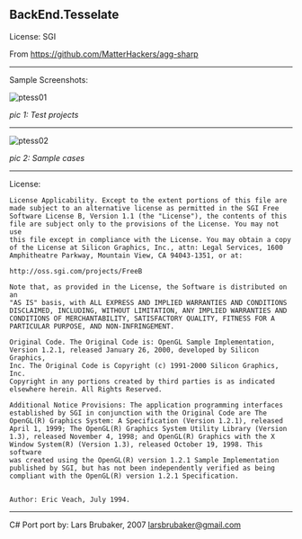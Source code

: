 BackEnd.Tesselate
---

License: SGI

From  https://github.com/MatterHackers/agg-sharp
 
---

Sample Screenshots:

![ptess01](https://user-images.githubusercontent.com/7447159/41099152-d8eae840-6a87-11e8-8c2e-917856c95feb.png)

_pic 1: Test projects_

---

![ptess02](https://user-images.githubusercontent.com/7447159/41099151-d8a4881e-6a87-11e8-9cb0-10c408624df6.png)

_pic 2: Sample cases_




---

License:

	License Applicability. Except to the extent portions of this file are
	made subject to an alternative license as permitted in the SGI Free
	Software License B, Version 1.1 (the "License"), the contents of this
	file are subject only to the provisions of the License. You may not use
	this file except in compliance with the License. You may obtain a copy
	of the License at Silicon Graphics, Inc., attn: Legal Services, 1600
	Amphitheatre Parkway, Mountain View, CA 94043-1351, or at:

	http://oss.sgi.com/projects/FreeB

	Note that, as provided in the License, the Software is distributed on an
	"AS IS" basis, with ALL EXPRESS AND IMPLIED WARRANTIES AND CONDITIONS
	DISCLAIMED, INCLUDING, WITHOUT LIMITATION, ANY IMPLIED WARRANTIES AND
	CONDITIONS OF MERCHANTABILITY, SATISFACTORY QUALITY, FITNESS FOR A
	PARTICULAR PURPOSE, AND NON-INFRINGEMENT.

	Original Code. The Original Code is: OpenGL Sample Implementation,
	Version 1.2.1, released January 26, 2000, developed by Silicon Graphics,
	Inc. The Original Code is Copyright (c) 1991-2000 Silicon Graphics, Inc.
	Copyright in any portions created by third parties is as indicated
	elsewhere herein. All Rights Reserved.

	Additional Notice Provisions: The application programming interfaces
	established by SGI in conjunction with the Original Code are The
	OpenGL(R) Graphics System: A Specification (Version 1.2.1), released
	April 1, 1999; The OpenGL(R) Graphics System Utility Library (Version
	1.3), released November 4, 1998; and OpenGL(R) Graphics with the X
	Window System(R) (Version 1.3), released October 19, 1998. This software
	was created using the OpenGL(R) version 1.2.1 Sample Implementation
	published by SGI, but has not been independently verified as being
	compliant with the OpenGL(R) version 1.2.1 Specification.


	Author: Eric Veach, July 1994. 
 

---

C# Port port by: Lars Brubaker, 2007
                 larsbrubaker@gmail.com

 



